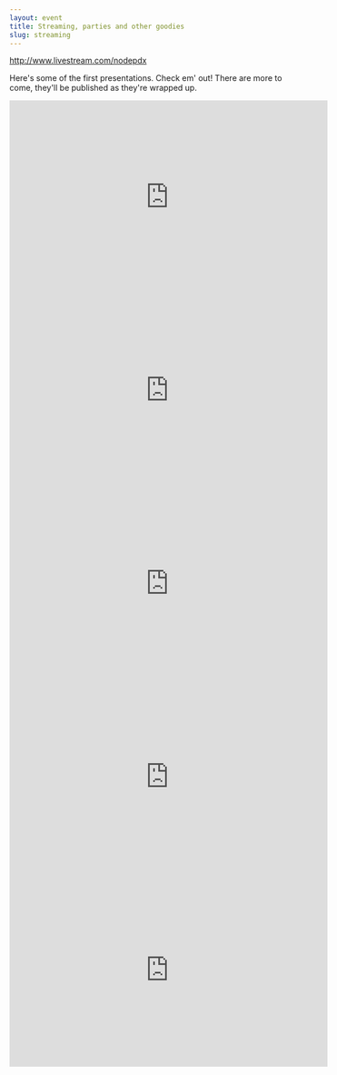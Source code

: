 ```yaml
---
layout: event
title: Streaming, parties and other goodies
slug: streaming
---
```

http://www.livestream.com/nodepdx

Here's some of the first presentations. Check em' out! There are more to come, they'll be published as they're wrapped up.

<iframe width="560" height="340" src="http://cdn.livestream.com/embed/nodepdx?layout=4&amp;clip=pla_84d1391f-49c6-4a54-b25a-c9c54028c93c&amp;height=340&amp;width=560&amp;autoplay=false" style="border:0;outline:0" frameborder="0" scrolling="no"></iframe>

<iframe width="560" height="340" src="http://cdn.livestream.com/embed/nodepdx?layout=4&amp;clip=pla_a0432c1a-ed74-453d-b0c9-98fac9f75f79&amp;height=340&amp;width=560&amp;autoplay=false" style="border:0;outline:0" frameborder="0" scrolling="no"></iframe>

<iframe width="560" height="340" src="http://cdn.livestream.com/embed/nodepdx?layout=4&amp;clip=pla_6844b227-74f5-446b-b412-7c24a9fb6616&amp;height=340&amp;width=560&amp;autoplay=false" style="border:0;outline:0" frameborder="0" scrolling="no"></iframe>

<iframe width="560" height="340" src="http://cdn.livestream.com/embed/nodepdx?layout=4&amp;clip=pla_848c18ff-3a2f-4f77-990a-4ca462c88396&amp;height=340&amp;width=560&amp;autoplay=false" style="border:0;outline:0" frameborder="0" scrolling="no"></iframe>

<iframe width="560" height="340" src="http://cdn.livestream.com/embed/nodepdx?layout=4&amp;clip=pla_3219bfa1-ad8b-45c9-9f90-fe8285bc3f14&amp;height=340&amp;width=560&amp;autoplay=false" style="border:0;outline:0" frameborder="0" scrolling="no"></iframe>
